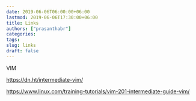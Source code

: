 ```yaml
---
date: 2019-06-06T06:00:00+06:00
lastmod: 2019-06-06T17:30:00+06:00
title: Links
authors: ["prasanthabr"]
categories:
tags:
slug: links
draft: false
---
```


VIM

https://dn.ht/intermediate-vim/

https://www.linux.com/training-tutorials/vim-201-intermediate-guide-vim/